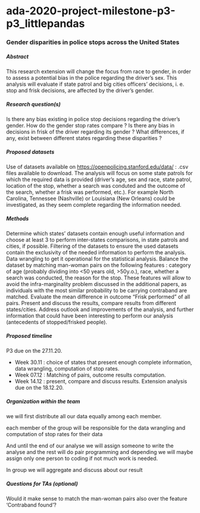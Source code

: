 # ada-2020-project-milestone-p3-p3_littlepandas
### Gender disparities in police stops across the United States

##### Abstract 
This research extension will change the focus from race to gender, in order to assess a potential bias in the police regarding the driver’s sex. This analysis will evaluate if state patrol and big cities officers’ decisions, i. e. stop and frisk decisions, are affected by the driver’s gender.

##### Research question(s)
Is there any bias existing in police stop decisions regarding the driver’s gender. How do the gender stop rates compare ? 
Is there any bias in decisions in frisk of the driver regarding its gender ?
What differences, if any, exist between different states regarding these disparities ? 

##### Proposed datasets 
Use of datasets available on https://openpolicing.stanford.edu/data/ : .csv files available to download. The analysis will focus on some state patrols for which the required data is provided (driver’s age, sex and race, state patrol, location of the stop, whether a search was conduted and the outcome of the search, whether a frisk was performed, etc.). For example North Carolina, Tennessee (Nashville) or Louisiana (New Orleans) could be investigated, as they seem complete regarding the information needed. 

##### Methods 
Determine which states’ datasets contain enough useful information and choose at least 3 to perform inter-states comparisons, in state patrols and cities, if possible. 
Filtering of the datasets to ensure the used datasets contain the exclusivity of the needed information to perform the analysis. 
Data wrangling to get it operational for the statistical analysis.
Balance the dataset by matching man-woman pairs on the following features : category of age (probably dividing into <50 years old, >50y.o.), race, whether a search was conducted, the reason for the stop. These features will allow to avoid the infra-marginality problem discussed in the additional papers, as individuals with the most similar probability to be carrying contraband are matched. 
Evaluate the mean difference in outcome “Frisk performed” of all pairs. 
Present and discuss the results, compare results from different states/cities. 
Address outlook and improvements of the analysis, and further information that could have been interesting to perform our analysis (antecedents of stopped/frisked people).

##### Proposed timeline 
P3 due on the 27.11.20.
 - Week 30.11 : choice of states that present enough complete information, data wrangling, computation of stop rates.
 - Week 07.12 : Matching of pairs, outcome results computation. 
 - Week 14.12 : present, compare and discuss results.
Extension analysis due on the 18.12.20. 

##### Organization within the team 
we will first distribute all our data equally among each member.

each member of the group  will be responsible for the data wrangling and computation of stop rates for their data

And until the end of our analyse we will assign someone to write the analyse and the rest will do pair programming and depending we will maybe assign only one person to coding if not much work is needed.

In group we will aggregate and discuss about our result

##### Questions for TAs (optional)
Would it make sense to match the man-woman pairs also over the feature ‘Contraband found’? 

